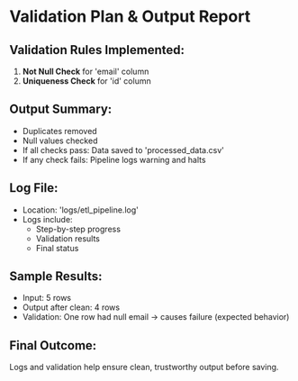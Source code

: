 # Validation Plan & Output Report

##  Validation Rules Implemented:
1. **Not Null Check** for 'email' column
2. **Uniqueness Check** for 'id' column

##  Output Summary:
- Duplicates removed
- Null values checked
- If all checks pass: Data saved to 'processed_data.csv'
- If any check fails: Pipeline logs warning and halts

##  Log File:
- Location: 'logs/etl_pipeline.log'
- Logs include:
  - Step-by-step progress
  - Validation results
  - Final status

##  Sample Results:
- Input: 5 rows  
- Output after clean: 4 rows  
- Validation: One row had null email → causes failure (expected behavior)

##  Final Outcome:
Logs and validation help ensure clean, trustworthy output before saving.